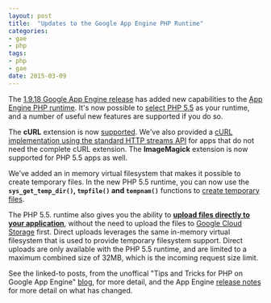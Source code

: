 ```yaml
---
layout: post
title:  "Updates to the Google App Engine PHP Runtime"
categories:
- gae
- php
tags:
- php
- gae
date: 2015-03-09
---
```


The [1.9.18 Google App Engine release](https://code.google.com/p/googleappengine/wiki/SdkReleaseNotes) has added new capabilities to the [App Engine PHP runtime](https://cloud.google.com/appengine/docs/php). 
It's now possible to [select PHP 5.5](https://cloud.google.com/appengine/docs/php/#PHP_Selecting_the_PHP_runtime
) as your runtime, and a number of useful new features are supported if you do so.

The **cURL** extension is now [supported](https://cloud.google.com/appengine/docs/php/#PHP_Enabled_extensions).
We've also provided a [cURL implementation using the standard HTTP streams API](https://cloud.google.com/appengine/docs/php/config/php_ini#GAE_directives) for apps that do not need the complete cURL extension.
The **ImageMagick** extension is now supported for PHP 5.5 apps as well.

We’ve added an in memory virtual filesystem that makes it possible to create temporary files.
In the new PHP 5.5 runtime, you can now use the **`sys_get_temp_dir()`, `tmpfile()` and `tempnam()`** functions to [create temporary files](https://gae-php-tips.appspot.com/2015/03/03/file-system-changes-in-app-engine-1-9-18/).

The PHP 5.5. runtime also gives you the ability to [**upload files directly to your application**](https://gae-php-tips.appspot.com/2015/03/09/direct-file-uploads-for-php-5-5/), without the need to upload the files to [Google Cloud Storage](https://cloud.google.com/storage/docs) first. Direct uploads leverages the same in-memory virtual filesystem that is used to provide temporary filesystem support. Direct uploads are only available with the PHP 5.5 runtime, and are  limited to a maximum combined size of 32MB, which is the incoming request size limit.

See the linked-to posts, from the unoffical "Tips and Tricks for PHP on Google App Engine" [blog](https://gae-php-tips.appspot.com), for more detail, and the App Engine [release notes](https://code.google.com/p/googleappengine/wiki/SdkReleaseNotes) for more detail on what has changed.

